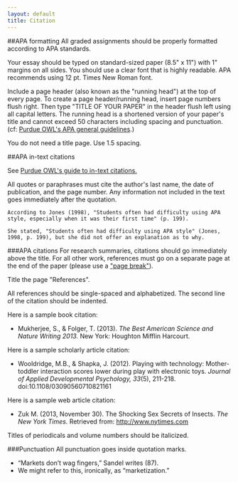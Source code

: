 ```yaml
---
layout: default
title: Citation
---
```

##APA formatting
All graded assignments should be properly formatted according to APA standards.

Your essay should be typed on standard-sized paper (8.5" x 11") with 1" margins on all sides. You should use a clear font that is highly readable. APA recommends using 12 pt. Times New Roman font.

Include a page header  (also known as the "running head") at the top of every page. To create a page header/running head, insert page numbers flush right. Then type "TITLE OF YOUR PAPER" in the header flush left using all capital letters. The running head is a shortened version of your paper's title and cannot exceed 50 characters including spacing and punctuation. (cf: [Purdue OWL's APA general guidelines](https://owl.english.purdue.edu/owl/resource/560/01/).)

You do not need a title page. Use 1.5 spacing.

##APA in-text citations

See [Purdue OWL's guide to in-text citations.](https://owl.english.purdue.edu/owl/resource/560/02/)

All quotes or paraphrases must cite the author's last name, the date of publication, and the page number. Any information not included in the text goes immediately after the quotation.

	According to Jones (1998), "Students often had difficulty using APA style, especially when it was their first time" (p. 199). 

	She stated, "Students often had difficulty using APA style" (Jones, 1998, p. 199), but she did not offer an explanation as to why.

###APA citations
For research summaries, citations should go immediately above the title. For all other work, references must go on a separate page at the end of the paper (please use a ["page break"](http://office.microsoft.com/en-us/word-help/insert-a-page-break-HA010031062.aspx)).

Title the page "References".

All references should be single-spaced and alphabetized. The second line of the citation should be indented. 

Here is a sample book citation:

* Mukherjee, S., & Folger, T. (2013). *The Best American Science and Nature Writing 2013.* New York: Houghton Mifflin Harcourt.

Here is a sample scholarly article citation:

* Wooldridge, M.B., & Shapka, J. (2012). Playing with technology: Mother-toddler interaction scores lower during play with electronic toys. *Journal of Applied Developmental Psychology, 33*(5), 211-218. doi:10.1108/03090560710821161

Here is a sample web article citation:

* Zuk M. (2013, November 30). The Shocking Sex Secrets of Insects. *The New York Times.* Retrieved from: http://www.nytimes.com


Titles of periodicals and volume numbers should be italicized.

###Punctuation
All punctuation goes inside quotation marks. 
* “Markets don’t wag fingers,” Sandel writes (87).
* We might refer to this, ironically, as “marketization.”




